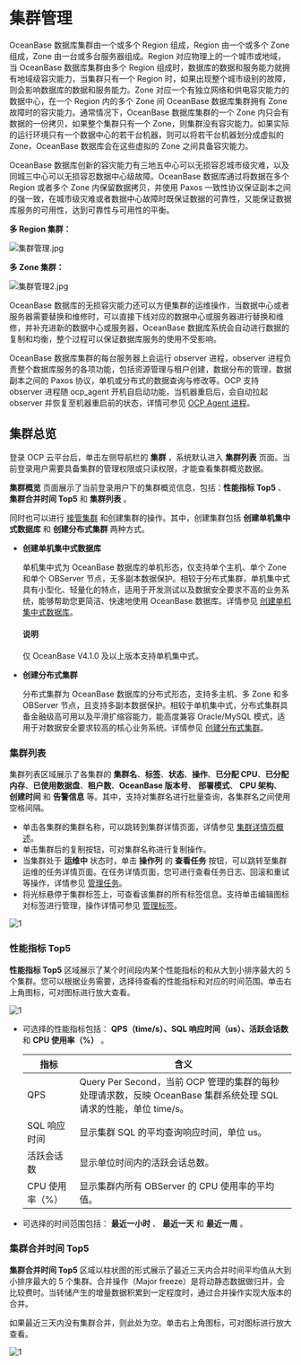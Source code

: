 # 集群管理

OceanBase 数据库集群由一个或多个 Region 组成，Region 由一个或多个 Zone 组成，Zone 由一台或多台服务器组成。Region 对应物理上的一个城市或地域，当 OceanBase 数据库集群由多个 Region 组成时，数据库的数据和服务能力就拥有地域级容灾能力，当集群只有一个 Region 时，如果出现整个城市级别的故障，则会影响数据库的数据和服务能力。Zone 对应一个有独立网络和供电容灾能力的数据中心，在一个 Region 内的多个 Zone 间 OceanBase 数据库集群拥有 Zone 故障时的容灾能力。通常情况下，OceanBase 数据库集群的一个 Zone 内只会有数据的一份拷贝，如果整个集群只有一个 Zone，则集群没有容灾能力。如果实际的运行环境只有一个数据中心的若干台机器，则可以将若干台机器划分成虚拟的 Zone，OceanBase 数据库会在这些虚拟的 Zone 之间具备容灾能力。

OceanBase 数据库创新的容灾能力有三地五中心可以无损容忍城市级灾难，以及同城三中心可以无损容忍数据中心级故障。OceanBase 数据库通过将数据在多个 Region 或者多个 Zone 内保留数据拷贝，并使用 Paxos 一致性协议保证副本之间的强一致，在城市级灾难或者数据中心故障时既保证数据的可靠性，又能保证数据库服务的可用性，达到可靠性与可用性的平衡。

**多 Region 集群：**

![集群管理.jpg](https://help-static-aliyun-doc.aliyuncs.com/assets/img/zh-CN/5193025261/p184497.jpg "集群管理.jpg")

**多 Zone 集群：**

![集群管理2.jpg](https://help-static-aliyun-doc.aliyuncs.com/assets/img/zh-CN/6193025261/p184498.jpg "集群管理2.jpg")

OceanBase 数据库的无损容灾能力还可以方便集群的运维操作，当数据中心或者服务器需要替换和维修时，可以直接下线对应的数据中心或服务器进行替换和维修，并补充进新的数据中心或服务器，OceanBase 数据库系统会自动进行数据的复制和均衡，整个过程可以保证数据库服务的使用不受影响。

OceanBase 数据库集群的每台服务器上会运行 observer 进程，observer 进程负责整个数据库服务的各项功能，包括资源管理与租户创建，数据分布的管理，数据副本之间的 Paxos 协议，单机或分布式的数据查询与修改等。OCP 支持 observer 进程随 ocp_agent 开机自启动功能，当机器重启后，会自动拉起 observer 并恢复至机器重启前的状态，详情可参见 [OCP Agent 进程](../850.host-features/800.ocp-agent-process.md)。

## 集群总览

登录 OCP 云平台后，单击左侧导航栏的 **集群** ，系统默认进入 **集群列表** 页面。当前登录用户需要具备集群的管理权限或只读权限，才能查看集群概览数据。

**集群概览** 页面展示了当前登录用户下的集群概览信息，包括：**性能指标 Top5** 、**集群合并时间 Top5** 和 **集群列表** 。

同时也可以进行 [接管集群](300.manage-a-cluster/400.take-over-a-cluster.md) 和创建集群的操作。其中，创建集群包括 **创建单机集中式数据库** 和 **创建分布式集群** 两种方式。

* **创建单机集中式数据库**

  单机集中式为 OceanBase 数据库的单机形态，仅支持单个主机、单个 Zone 和单个 OBServer 节点，无多副本数据保护。相较于分布式集群，单机集中式具有小型化、轻量化的特点，适用于开发测试以及数据安全要求不高的业务系统，能够帮助您更简洁、快速地使用 OceanBase 数据库。详情参见 [创建单机集中式数据库](200.create-a-cluster/200.create-a-standalone-centralized-cluster.md)。

  <main id="notice" type='explain'>
  <h4>说明</h4>
  <p>仅 OceanBase V4.1.0 及以上版本支持单机集中式。</p>
  </main>

* **创建分布式集群**

  分布式集群为 OceanBase 数据库的分布式形态，支持多主机、多 Zone 和多 OBServer 节点，且支持多副本数据保护。相较于单机集中式，分布式集群具备金融级高可用以及平滑扩缩容能力，能高度兼容 Oracle/MySQL 模式，适用于对数据安全要求较高的核心业务系统。详情参见 [创建分布式集群](200.create-a-cluster/100.create-a-distributed-cluster.md)。

### 集群列表

集群列表区域展示了各集群的 **集群名**、**标签**、**状态**、**操作**、**已分配 CPU**、**已分配内存**、**已使用数据盘**、**租户数**、**OceanBase 版本号**、 **部署模式**、 **CPU 架构**、 **创建时间** 和 **告警信息** 等。其中，支持对集群名进行批量查询，各集群名之间使用空格间隔。

* 单击各集群的集群名称，可以跳转到集群详情页面，详情参见 [集群详情页概述](300.manage-a-cluster/200.overview-of-the-cluster-details-page.md)。
* 单击集群后的复制按钮，可对集群名称进行复制操作。
* 当集群处于 **运维中** 状态时，单击 **操作列** 的 **查看任务** 按钮，可以跳转至集群运维的任务详情页面。在任务详情页面，您可进行查看任务日志、回滚和重试等操作，详情参见 [管理任务](../1600.system-management-features/100.manage-tasks.md)。
* 将光标悬停于集群标签上，可查看该集群的所有标签信息。支持单击编辑图标对标签进行管理，操作详情可参见 [管理标签](../1600.system-management-features/800.manage-tags/100.tags-overview.md)。

![1](https://obbusiness-private.oss-cn-shanghai.aliyuncs.com/doc/img/ocp/430/%E9%9B%86%E7%BE%A4%E5%88%97%E8%A1%A8.png)

### 性能指标 Top5

**性能指标 Top5** 区域展示了某个时间段内某个性能指标的和从大到小排序最大的 5 个集群。您可以根据业务需要，选择待查看的性能指标和对应的时间范围。单击右上角图标，可对图标进行放大查看。

![1](https://obbusiness-private.oss-cn-shanghai.aliyuncs.com/doc/img/ocp/410/%E6%80%A7%E8%83%BD%E6%8C%87%E6%A0%87top5.png)

* 可选择的性能指标包括： **QPS（time/s）、SQL 响应时间（us）、活跃会话数** 和 **CPU 使用率（%）** 。

  |     指标     |                                       含义                                       |
  |------------|--------------------------------------------------------------------------------|
  | QPS        | Query Per Second，当前 OCP 管理的集群的每秒处理请求数，反映 OceanBase 集群系统处理 SQL 请求的性能，单位 time/s。 |
  | SQL 响应时间     | 显示集群 SQL 的平均查询响应时间，单位 us。                                                           |
  | 活跃会话数      | 显示单位时间内的活跃会话总数。                                                                |
  | CPU 使用率（%） | 显示集群内所有 OBServer 的 CPU 使用率的平均值。                                                |

* 可选择的时间范围包括： **最近一小时** 、 **最近一天** 和 **最近一周** 。

### 集群合并时间 Top5

**集群合并时间 Top5** 区域以柱状图的形式展示了最近三天内合并时间平均值从大到小排序最大的 5 个集群。合并操作（Major freeze）是将动静态数据做归并，会比较费时。当转储产生的增量数据积累到一定程度时，通过合并操作实现大版本的合并。

如果最近三天内没有集群合并，则此处为空。单击右上角图标，可对图标进行放大查看。

![1](https://obbusiness-private.oss-cn-shanghai.aliyuncs.com/doc/img/ocp/410/%E9%9B%86%E7%BE%A4%E5%90%88%E5%B9%B6%E6%97%B6%E9%97%B4top5.png)
